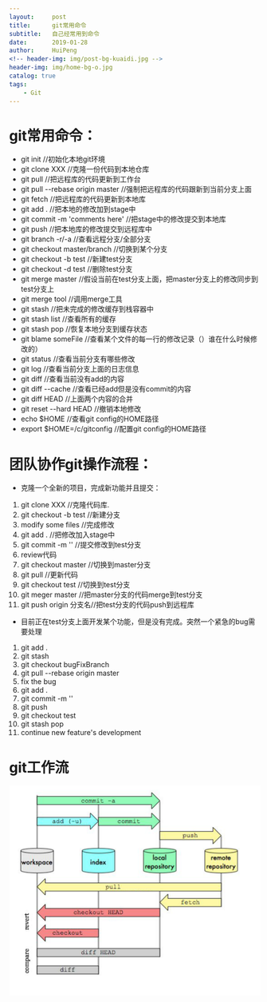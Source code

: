 ```yaml
---
layout:     post
title:      git常用命令
subtitle:   自己经常用到命令
date:       2019-01-28
author:     HuiPeng
<!-- header-img: img/post-bg-kuaidi.jpg -->
header-img: img/home-bg-o.jpg
catalog: true
tags:
    - Git
---
```


# 	git常用命令：
*	git init //初始化本地git环境
*	git clone XXX	//克隆一份代码到本地仓库
*	git pull //把远程库的代码更新到工作台
*	git pull --rebase origin master //强制把远程库的代码跟新到当前分支上面
*	git fetch //把远程库的代码更新到本地库
*	git add . //把本地的修改加到stage中
*	git commit -m 'comments here' //把stage中的修改提交到本地库
*	git push //把本地库的修改提交到远程库中
*	git branch -r/-a //查看远程分支/全部分支
*	git checkout master/branch //切换到某个分支
*	git checkout -b test //新建test分支
*	git checkout -d test //删除test分支
*	git merge master //假设当前在test分支上面，把master分支上的修改同步到test分支上
*	git merge tool //调用merge工具
*	git stash //把未完成的修改缓存到栈容器中
*	git stash list //查看所有的缓存
*	git stash pop //恢复本地分支到缓存状态
*	git blame someFile //查看某个文件的每一行的修改记录（）谁在什么时候修改的）
*	git status //查看当前分支有哪些修改
*	git log //查看当前分支上面的日志信息
*	git diff //查看当前没有add的内容
*	git diff --cache //查看已经add但是没有commit的内容
*	git diff HEAD //上面两个内容的合并
*	git reset --hard HEAD //撤销本地修改
*	echo $HOME //查看git config的HOME路径
*	export $HOME=/c/gitconfig //配置git config的HOME路径

#	团队协作git操作流程：
*	克隆一个全新的项目，完成新功能并且提交：
1.	git clone XXX //克隆代码库.
2.	git checkout -b test //新建分支
3.	modify some files //完成修改
4.	git add . //把修改加入stage中
5.	git commit -m '' //提交修改到test分支
6.	review代码
7.	git checkout master //切换到master分支
8.	git pull //更新代码
9.	git checkout test //切换到test分支
10.	git meger master //把master分支的代码merge到test分支
11.	git push origin 分支名//把test分支的代码push到远程库
*	目前正在test分支上面开发某个功能，但是没有完成。突然一个紧急的bug需要处理
1.	git add .
2.	git stash
3.	git checkout bugFixBranch
4.	git pull --rebase origin master
5.	fix the bug
6.	git add .
7.	git commit -m ''
8.	git push
9.	git checkout test
10.	git stash pop
11.	continue new feature's development

#	git工作流
![图片缺失](./img/Git.png)